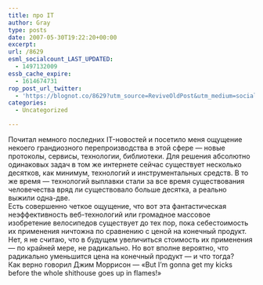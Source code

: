 ```yaml
---
title: про IT
author: Gray
type: posts
date: 2007-05-30T19:22:20+00:00
excerpt:
url: /8629
esml_socialcount_LAST_UPDATED:
  - 1497132009
essb_cache_expire:
  - 1614674731
rop_post_url_twitter:
  - 'https://blognot.co/8629?utm_source=ReviveOldPost&utm_medium=social&utm_campaign=ReviveOldPost'
categories:
  - Uncategorized

---
```








Почитал немного последних IT-новостей и посетило меня ощущение некоего грандиозного перепроизводства в этой сфере &#8212; новые протоколы, сервисы, технологии, библиотеки. Для решения абсолютно одинаковых задач в том же интернете сейчас существует несколько десятков, как минимум, технологий и инструментальных средств. В то же время &#8212; технологий выплавки стали за все время существования человечества вряд ли существовало больше десятка, а реально выжили одна-две.  
Есть совершенно четкое ощущение, что вот эта фантастическая неэффективность веб-технологий или громадное массовое изобретение велосипедов существует до тех пор, пока себестоимость их применения ничтожна по сравнению с ценой на конечный продукт. Нет, я не считаю, что в будущем увеличиться стоимость их применения &#8212; по крайней мере, не радикально. Но вот вполне вероятно, что радикально уменьшится цена на конечный продукт &#8212; и что тогда?  
Как верно говорил Джим Моррисон &#8212; &#171;But I&#8217;m gonna get my kicks before the whole shithouse goes up in flames!&#187;